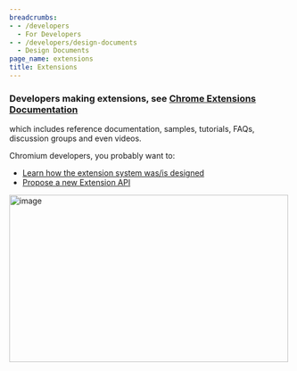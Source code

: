 ```yaml
---
breadcrumbs:
- - /developers
  - For Developers
- - /developers/design-documents
  - Design Documents
page_name: extensions
title: Extensions
---
```


### Developers making extensions, see [Chrome Extensions Documentation](https://developer.chrome.com/extensions/index.html)

which includes reference documentation, samples, tutorials, FAQs, discussion
groups and even videos.

Chromium developers, you probably want to:

*   [Learn how the extension system was/is
            designed](/developers/design-documents/extensions/how-the-extension-system-works)
*   [Propose a new Extension
            API](/developers/design-documents/extensions/proposed-changes/apis-under-development)

<img alt="image"
src="http://www.google.com/chart?chc=sites&cht=d&chdp=sites&chl=%5B%5BPage+listing'%3D20'f%5Cv'a%5C%3D0'10'%3D499'0'dim'%5Cbox1'b%5CF6F6F6'fC%5CF6F6F6'eC%5C0'sk'%5C%5B%22Subpage+Listing%22'%5D'a%5CV%5C%3D12'f%5C%5DV%5Cta%5C%3D10'%3D0'%3D500'%3D297'dim'%5C%3D10'%3D10'%3D500'%3D297'vdim'%5Cbox1'b%5Cva%5CF6F6F6'fC%5CC8C8C8'eC%5C'a%5C%5Do%5CLauto'f%5C&sig=lxEPbO98PQKCTIgDHMqrwU0hJD8"
height=300 width=500>